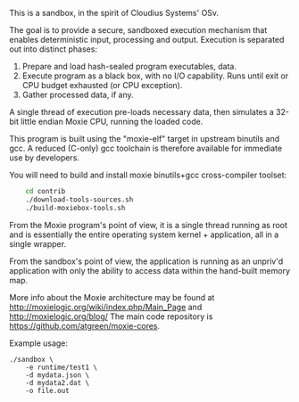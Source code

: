 
This is a sandbox, in the spirit of Cloudius Systems' OSv.

The goal is to provide a secure, sandboxed execution mechanism that
enables deterministic input, processing and output.  Execution is
separated out into distinct phases:

1. Prepare and load hash-sealed program executables, data.
2. Execute program as a black box, with no I/O capability.
   Runs until exit or CPU budget exhausted (or CPU exception).
3. Gather processed data, if any.

A single thread of execution pre-loads necessary data, then simulates a
32-bit little endian Moxie CPU, running the loaded code.

This program is built using the "moxie-elf" target in upstream
binutils and gcc.  A reduced (C-only) gcc toolchain is therefore
available for immediate use by developers.

You will need to build and install moxie binutils+gcc cross-compiler
toolset:

```bash
    cd contrib
    ./download-tools-sources.sh
    ./build-moxiebox-tools.sh
```

From the Moxie program's point of view, it is a single thread running
as root and is essentially the entire operating system kernel +
application, all in a single wrapper.

From the sandbox's point of view, the application is running as an
unpriv'd application with only the ability to access data within the
hand-built memory map.

More info about the Moxie architecture may be found at
http://moxielogic.org/wiki/index.php/Main_Page and
http://moxielogic.org/blog/  The main code repository is
https://github.com/atgreen/moxie-cores.

Example usage:

	./sandbox \
		-e runtime/test1 \
		-d mydata.json \
		-d mydata2.dat \
		-o file.out

